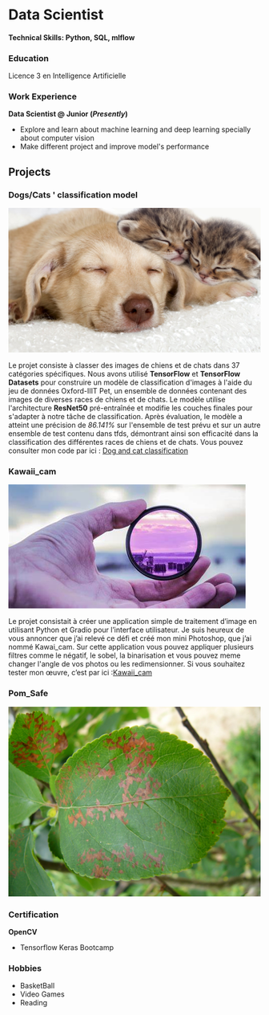 # Data Scientist 

#### Technical Skills: Python, SQL, mlflow

### Education 
Licence 3 en Intelligence Artificielle

### Work Experience 
**Data Scientist @ Junior (_Presently_)**
- Explore and learn about machine learning and deep learning specially about computer vision
- Make different project and improve model's performance

## Projects 
### Dogs/Cats ' classification model
![Classification model](/assets/img/chient_chat.jpg)

Le projet consiste à classer des images de chiens et de chats dans 37 catégories spécifiques. Nous avons utilisé **TensorFlow** et **TensorFlow Datasets** pour construire un modèle de classification d'images à l'aide du jeu de données Oxford-IIIT Pet, un ensemble de données contenant des images de diverses races de chiens et de chats. Le modèle utilise l'architecture **ResNet50** pré-entraînée et modifie les couches finales pour s'adapter à notre tâche de classification. Après évaluation, le modèle a atteint une précision de _86.141%_ sur l'ensemble de test prévu et sur un autre ensemble de test contenu dans tfds, démontrant ainsi son efficacité dans la classification des différentes races de chiens et de chats. Vous pouvez consulter mon code par ici : [Dog and cat classification](https://github.com/PSVO-2024/selections-psvo2024/tree/GilbertoNoukon)


### Kawaii_cam
![Kawaii_cam](/assets/img/filtre.jpeg)

Le projet consistait à créer une application simple de traitement d’image en utilisant Python et Gradio pour l’interface utilisateur. Je suis heureux de vous annoncer que j’ai relevé ce défi et créé mon mini Photoshop, que j’ai nommé Kawai_cam. Sur cette application vous pouvez appliquer plusieurs filtres comme le négatif, le sobel, la binarisation et vous pouvez meme changer l'angle de vos photos ou les redimensionner.
Si vous souhaitez tester mon œuvre, c’est par ici :[Kawaii_cam](https://huggingface.co/spaces/ChaKaGi/Kawaii_cam) 

### Pom_Safe
![Pom_Safe](/assets/img/apple_leaf.jpeg) 

### Certification 
**OpenCV**
  - Tensorflow Keras Bootcamp
    

### Hobbies
  - BasketBall
  - Video Games
  - Reading
